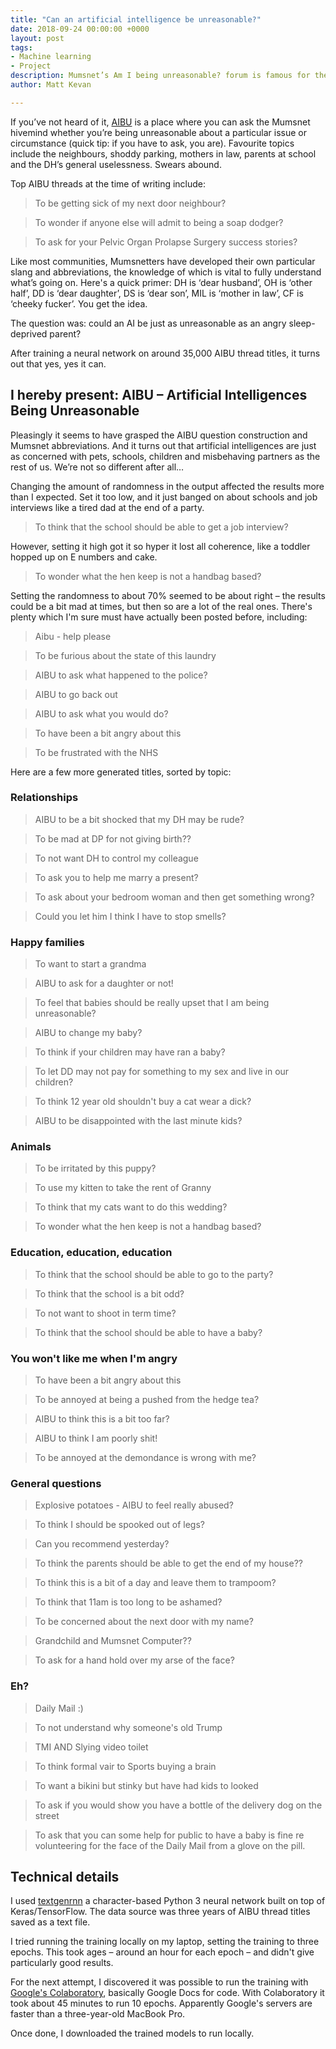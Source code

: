 ```yaml
---
title: "Can an artificial intelligence be unreasonable?"
date: 2018-09-24 00:00:00 +0000
layout: post
tags:
- Machine learning
- Project
description: Mumsnet’s Am I being unreasonable? forum is famous for the hilarious, disturbing and hilariously disturbing topics discussed. I wondered, what would happen if I used it to train a neural network?
author: Matt Kevan

---
```

If you’ve not heard of it, [AIBU](https://www.mumsnet.com/Talk/am_i_being_unreasonable) is a place where you can ask the Mumsnet hivemind whether you’re being unreasonable about a particular issue or circumstance (quick tip: if you have to ask, you are). Favourite topics include the neighbours, shoddy parking, mothers in law, parents at school and the DH’s general uselessness. Swears abound.

Top AIBU threads at the time of writing include:

> To be getting sick of my next door neighbour?

> To wonder if anyone else will admit to being a soap dodger?

> To ask for your Pelvic Organ Prolapse Surgery success stories?

Like most communities, Mumsnetters have developed their own particular slang and abbreviations, the knowledge of which is vital to fully understand what’s going on. Here's a quick primer: DH is ‘dear husband’, OH is ‘other half’, DD is ‘dear daughter’, DS is ‘dear son’, MIL is ‘mother in law’, CF is ‘cheeky fucker’. You get the idea.

The question was: could an AI be just as unreasonable as an angry sleep-deprived parent? 

After training a neural network on around 35,000 AIBU thread titles, it turns out that yes, yes it can.

## I hereby present: AIBU – Artificial Intelligences Being Unreasonable

Pleasingly it seems to have grasped the AIBU question construction and Mumsnet abbreviations. And it turns out that artificial intelligences are just as concerned with pets, schools, children and misbehaving partners as the rest of us. We’re not so different after all…

Changing the amount of randomness in the output affected the results more than I expected. Set it too low, and it just banged on about schools and job interviews like a tired dad at the end of a party.

> To think that the school should be able to get a job interview?

However, setting it high got it so hyper it lost all coherence, like a toddler hopped up on E numbers and cake.	

> To wonder what the hen keep is not a handbag based?

Setting the randomness to about 70% seemed to be about right – the results could be a bit mad at times, but then so are a lot of the real ones. There's plenty which I'm sure must have actually been posted before, including:

> Aibu - help please

> To be furious about the state of this laundry

> AIBU to ask what happened to the police?

> AIBU to go back out

> AIBU to ask what you would do?

> To have been a bit angry about this

> To be frustrated with the NHS

Here are a few more generated titles, sorted by topic:

### Relationships

> AIBU to be a bit shocked that my DH may be rude?

> To be mad at DP for not giving birth??

> To not want DH to control my colleague

> To ask you to help me marry a present?

> To ask about your bedroom woman and then get something wrong?

> Could you let him I think I have to stop smells?

### Happy families

> To want to start a grandma

> AIBU to ask for a daughter or not!

> To feel that babies should be really upset that I am being unreasonable?  

> AIBU to change my baby?

> To think if your children may have ran a baby?

> To let DD may not pay for something to my sex and live in our children?

> To think 12 year old shouldn't buy a cat wear a dick?

> AIBU to be disappointed with the last minute kids?

### Animals

> To be irritated by this puppy?

> To use my kitten to take the rent of Granny

> To think that my cats want to do this wedding?

> To wonder what the hen keep is not a handbag based?
 
### Education, education, education

> To think that the school should be able to go to the party?

> To think that the school is a bit odd?

> To not want to shoot in term time?

> To think that the school should be able to have a baby?

### You won't like me when I'm angry

> To have been a bit angry about this

> To be annoyed at being a pushed from the hedge tea?

> AIBU to think this is a bit too far?

> AIBU to think I am poorly shit!

> To be annoyed at the demondance is wrong with me?

### General questions

> Explosive potatoes - AIBU to feel really abused?

>  To think I should be spooked out of legs?

> Can you recommend yesterday?

> To think the parents should be able to get the end of my house??

> To think this is a bit of a day and leave them to trampoom?

> To think that 11am is too long to be ashamed?

> To be concerned about the next door with my name?

> Grandchild and Mumsnet Computer??

> To ask for a hand hold over my arse of the face?

### Eh?

> Daily Mail :)

> To not understand why someone's old Trump

> TMI AND Slying video toilet

> To think formal vair to Sports buying a brain

> To want a bikini but stinky but have had kids to looked

> To ask if you would show you have a bottle of the delivery dog on the street

> To ask that you can some help for public to have a baby is fine re volunteering for the face of the Daily Mail from a glove on the pill.

## Technical details

I used [textgenrnn](https://github.com/minimaxir/textgenrnn) a character-based Python 3 neural network built on top of Keras/TensorFlow. The data source was three years of AIBU thread titles saved as a text file.

I tried running the training locally on my laptop, setting the training to three epochs. This took ages – around an hour for each epoch – and didn't give particularly good results.

For the next attempt, I discovered it was possible to run the training with [Google's Colaboratory](https://drive.google.com/file/d/1mMKGnVxirJnqDViH7BDJxFqWrsXlPSoK/view), basically Google Docs for code. With Colaboratory it took about 45 minutes to run 10 epochs. Apparently Google's servers are faster than a three-year-old MacBook Pro. 

Once done, I downloaded the trained models to run locally.



